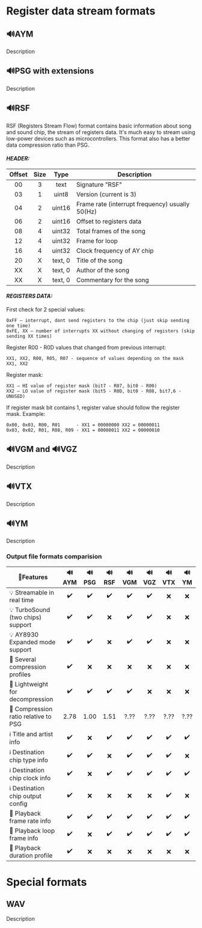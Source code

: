 # Register data stream formats

## :loud_sound:AYM

Description

## :loud_sound:PSG with extensions

Description

## :loud_sound:RSF

RSF (Registers Stream Flow) format contains basic information about song and sound chip, the stream of registers data. It's much easy to stream using low-power devices such as microcontrollers. This format also has a better data compression ratio than PSG.

#### _HEADER:_

Offset|Size|Type|Description
:-:|:-:|:-:|- 
00|3|text|Signature "RSF"
03|1|uint8|Version (current is 3) 
04|2|uint16|Frame rate (interrupt frequency) usually 50(Hz) 
06|2|uint16|Offset to registers data 
08|4|uint32|Total frames of the song 
12|4|uint32|Frame for loop 
16|4|uint32|Clock frequency of AY chip 
20|X|text, 0|Title of the song 
XX|X|text, 0|Author of the song 
XX|X|text, 0|Сommentary for the song

#### _REGISTERS DATA:_

First check for 2 special values:

```
​​0xFF – interrupt, dont send registers to the chip (just skip sending one time)
0xFE, XX – number of interrupts XX without changing of registers (skip sending XX times)
```

Register R00 - R0D values that changed from previous interrupt:

```
XX1, XX2, R00, R05, R07 - sequence of values depending on the mask XX1, XX2
```

Register mask:

```
XX1 – HI value of register mask (bit7 - R07, bit0 - R00)
XX2 – LO value of register mask (bit5 - R0D, bit0 - R08, bit7,6 - UNUSED)
```

If register mask bit contains 1, register value should follow the register mask. Example:

```
0x00, 0x03, R00, R01      - XX1 = 00000000 XX2 = 00000011
0x03, 0x02, R01, R08, R09 - XX1 = 00000011 XX2 = 00000010
```

## :loud_sound:VGM and :loud_sound:VGZ

Description

## :loud_sound:VTX

Description

## :loud_sound:YM

Description

### Output file formats comparision

:pencil:Features|:loud_sound:AYM|:loud_sound:PSG|:loud_sound:RSF|:loud_sound:VGM|:loud_sound:VGZ|:loud_sound:VTX|:loud_sound:YM
-|:-:|:-:|:-:|:-:|:-:|:-:|:-:
:bulb: Streamable in real time|:heavy_check_mark:|:heavy_check_mark:|:heavy_check_mark:|:heavy_check_mark:|:heavy_check_mark:|:x:|:x:
:bulb: TurboSound (two chips) support|:heavy_check_mark:|:heavy_check_mark:|:x:|:heavy_check_mark:|:heavy_check_mark:|:x:|:x:
:bulb: AY8930 Expanded mode support|:heavy_check_mark:|:heavy_check_mark:|:x:|:heavy_check_mark:|:heavy_check_mark:|:x:|:x:
:gift: Several compression profiles|:heavy_check_mark:|:x:|:x:|:x:|:x:|:x:|:x:
:gift: Lightweight for decompression|:heavy_check_mark:|:heavy_check_mark:|:heavy_check_mark:|:heavy_check_mark:|:x:|:x:|:x:
:gift: Compression ratio relative to PSG|2.78|1.00|1.51|?.??|?.??|?.??|?.??
:information_source: Title and artist info|:heavy_check_mark:|:x:|:heavy_check_mark:|:heavy_check_mark:|:heavy_check_mark:|:heavy_check_mark:|:heavy_check_mark:
:information_source: Destination chip type info|:heavy_check_mark:|:heavy_check_mark:|:x:|:heavy_check_mark:|:heavy_check_mark:|:heavy_check_mark:|:x:
:information_source: Destination chip clock info|:heavy_check_mark:|:x:|:heavy_check_mark:|:heavy_check_mark:|:heavy_check_mark:|:heavy_check_mark:|:heavy_check_mark:
:information_source: Destination chip output config|:heavy_check_mark:|:x:|:x:|:x:|:x:|:heavy_check_mark:|:x:
:musical_note: Playback frame rate info|:heavy_check_mark:|:heavy_check_mark:|:heavy_check_mark:|:heavy_check_mark:|:heavy_check_mark:|:heavy_check_mark:|:heavy_check_mark:
:musical_note: Playback loop frame info|:heavy_check_mark:|:x:|:heavy_check_mark:|:heavy_check_mark:|:heavy_check_mark:|:heavy_check_mark:|:heavy_check_mark:
:musical_note: Playback duration profile|:heavy_check_mark:|:x:|:x:|:x:|:x:|:x:|:x:

# Special formats

## WAV

Description
